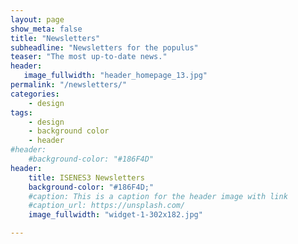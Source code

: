 ```yaml
---
layout: page
show_meta: false
title: "Newsletters"
subheadline: "Newsletters for the populus"
teaser: "The most up-to-date news."
header:
   image_fullwidth: "header_homepage_13.jpg"
permalink: "/newsletters/"
categories:
    - design
tags:
    - design
    - background color
    - header
#header:
    #background-color: "#186F4D"
header:
    title: ISENES3 Newsletters
    background-color: "#186F4D;"
    #caption: This is a caption for the header image with link
    #caption_url: https://unsplash.com/
    image_fullwidth: "widget-1-302x182.jpg"

---
```

